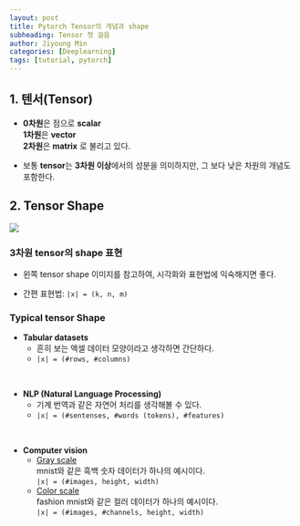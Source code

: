 ```yaml
---
layout: post
title: Pytorch Tensor의 개념과 shape
subheading: Tensor 첫 걸음
author: Jiyoung Min
categories: [Deeplearning]
tags: [tutorial, pytorch]
---
```


## 1. 텐서(Tensor)

- **0차원**은 점으로 **scalar**   
  **1차원**은 **vector**   
  **2차원**은 **matrix** 로 불리고 있다.

- 보통 **tensor**는 **3차원 이상**에서의 성분을 의미하지만, 그 보다 낮은 차원의 개념도 포함한다.

## 2. Tensor Shape

<img src="https://drive.google.com/uc?export=view&id=1zDtynBeOyJTgQU6wMMFTjCE2oXnaN-DS">


### 3차원 tensor의 shape 표현  
- 왼쪽 tensor shape 이미지를 참고하여, 시각화와 표현법에 익숙해지면 좋다.

- 간편 표현법: `|x| = (k, n, m)`

### Typical tensor Shape
- **Tabular datasets**   
  - 흔히 보는 엑셀 데이터 모양이라고 생각하면 간단하다.
  - `|x| = (#rows, #columns)`
<br/>

- **NLP (Natural Language Processing)**
  - 기계 번역과 같은 자연어 처리를 생각해볼 수 있다.
  - `|x| = (#sentenses, #words (tokens), #features)`
<br/>

- **Computer vision**
  - <u>Gray scale</u>    
    mnist와 같은 흑백 숫자 데이터가 하나의 예시이다.   
    `|x| = (#images, height, width)`
  - <u>Color scale</u>    
    fashion mnist와 같은 컬러 데이터가 하나의 예시이다.   
    `|x| = (#images, #channels, height, width)`